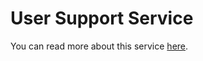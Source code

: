 # User Support Service

You can read more about this service [here](/docs/developer-guide/core/communication/support.md).
